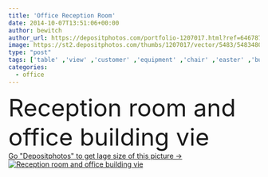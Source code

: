 ```yaml
---
title: 'Office Reception Room'
date: 2014-10-07T13:51:06+00:00
author: bewitch
author_url: https://depositphotos.com/portfolio-1207017.html?ref=64678756
image: https://st2.depositphotos.com/thumbs/1207017/vector/5483/54834807/api_thumb_450.jpg?forcejpeg=true
type: "post"
tags: ['table' ,'view' ,'customer' ,'equipment' ,'chair' ,'easter' ,'building' ,'office' ,'window' ,'working' ,'furniture' ,'room' ,'floor' ,'waiting' ,'sofa' ,'reception' ,'visitor' ,'and' ,'vie' ,'oficina' ]
categories: 
  - office
---
```

<div aling="center">
            <font size="60"> Reception room and office building vie</font>   
</div>
<div>
    <a href='https://st2.depositphotos.com/thumbs/1207017/vector/5483/54834807/api_thumb_450.jpg?forcejpeg=true?ref=64678756' target=_blank > Go "Depositphotos" to get lage size of this picture ->
        <img href='https://st2.depositphotos.com/thumbs/1207017/vector/5483/54834807/api_thumb_450.jpg?forcejpeg=true?ref=64678756' src='https://st2.depositphotos.com/1207017/5483/v/950/depositphotos_54834807-stock-illustration-office-reception-room.jpg?forcejpeg=true' alt='Reception room and office building vie' >
    </a>
</div>
